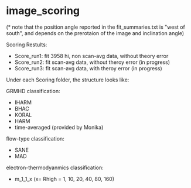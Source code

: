 # image_scoring
(* note that the position angle reported in the fit_summaries.txt is "west of south", and depends on the prerotaion of the image and inclination angle)

Scoring Restults:
- Score_run1: fit 3958 hi, non scan-avg data, without theory error
- Score_run2: fit scan-avg data, without theroy error (in progress)
- Score_run3: fit scan-avg data, with theroy error    (in progress)

Under each Scoring folder, the structure looks like:

GRMHD classification:
- IHARM
- BHAC
- KORAL
- HARM
- time-averaged (provided by Monika)

flow-type classification:
- SANE
- MAD

electron-thermodyanmics classification:
- m_1_1_x (x= Rhigh = 1, 10, 20, 40, 80, 160)


